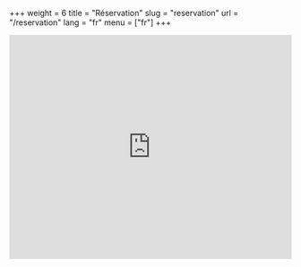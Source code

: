 +++
weight = 6
title = "Réservation"
slug = "reservation"
url = "/reservation"
lang = "fr"
menu = ["fr"]
+++

<iframe src="https://myallocator.com/booknow/I8fZHfEfaZGt3mVnxRzXFg" style="width: 100%; height: 400px; border: none" frameBorder="0" allowtransparency="true"></iframe>